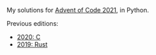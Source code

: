 My solutions for [Advent of Code 2021](https://adventofcode.com/2021), in Python.

Previous editions:

- [2020: C](https://github.com/dannyvankooten/advent-of-code/tree/main/2020)
- [2019: Rust](https://github.com/dannyvankooten/advent-of-code/tree/main/2019)
